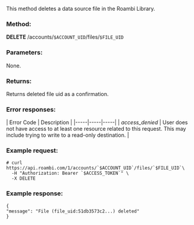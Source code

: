This method deletes a data source file in the Roambi Library.

### Method:

**DELETE** /accounts/`$ACCOUNT_UID`/files/`$FILE_UID`

### Parameters:

None.

### Returns:

Returns deleted file uid as a confirmation.



### Error responses:

| Error Code | Description |
|-----|-----|-----|
| *access_denied* | User does not have access to at least one resource related to this request. This may include trying to write to a read-only destination. |

### Example request:


```
# curl https://api.roambi.com/1/accounts/`$ACCOUNT_UID`/files/`$FILE_UID`\
  -H "Authorization: Bearer `$ACCESS_TOKEN`" \
  -X DELETE
```
### Example response:


```
{
"message": "File (file_uid:51db3573c2...) deleted"
}
```
